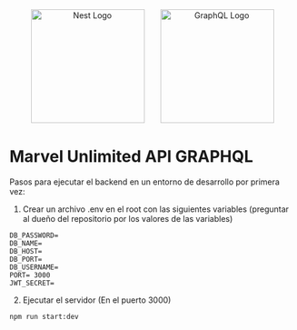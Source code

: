 <div style="text-align: center;">
  <a href="http://nestjs.com/" target="blank"><img src="https://nestjs.com/img/logo-small.svg" width="200" alt="Nest Logo" /></a>
  <span style="display: inline-block; width: 20px;"></span>
  <a href="https://docs.nestjs.com/graphql/quick-start" target="blank"><img src="https://upload.wikimedia.org/wikipedia/commons/1/17/GraphQL_Logo.svg" width="200" alt="GraphQL Logo" /></a>
</div>

# Marvel Unlimited API GRAPHQL

Pasos para ejecutar el backend en un entorno de desarrollo por primera vez:

1. Crear un archivo .env en el root con las siguientes variables (preguntar al dueño del repositorio por los valores de las variables)
```
DB_PASSWORD=
DB_NAME=
DB_HOST=
DB_PORT=
DB_USERNAME=
PORT= 3000
JWT_SECRET=
```

2. Ejecutar el servidor (En el puerto 3000)
```
npm run start:dev
```



